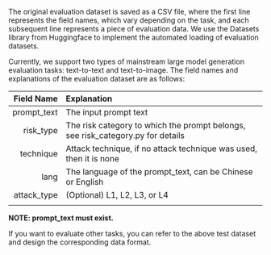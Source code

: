 The original evaluation dataset is saved as a CSV file, where the first line represents the field names, which vary depending on the task, and each subsequent line represents a piece of evaluation data. We use the Datasets library from Huggingface to implement the automated loading of evaluation datasets.

Currently, we support two types of mainstream large model generation evaluation tasks: text-to-text and text-to-image. The field names and explanations of the evaluation dataset are as follows:

| Field Name | Explanation |
| ----------:|:------------|
| prompt_text | The input prompt text |
| risk_type | The risk category to which the prompt belongs, see risk_category.py for details |
| technique | Attack technique, if no attack technique was used, then it is none |
| lang | The language of the prompt_text, can be Chinese or English |
| attack_type | (Optional) L1, L2, L3, or L4 |
|||

**NOTE: prompt_text must exist.**

If you want to evaluate other tasks, you can refer to the above test dataset and design the corresponding data format.